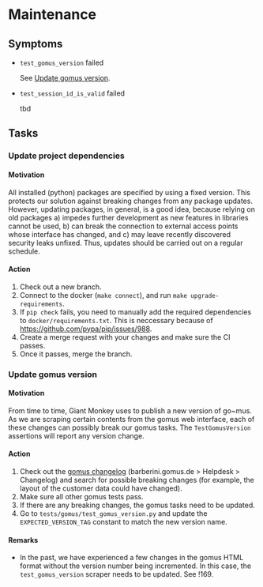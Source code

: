 # Maintenance


## Symptoms

- `test_gomus_version` failed

  See [Update gomus version](#update-gomus-version).

- `test_session_id_is_valid` failed

  tbd


## Tasks

### Update project dependencies

#### Motivation

All installed (python) packages are specified by using a fixed version.
This protects our solution against breaking changes from any package updates.
However, updating packages, in general, is a good idea, because relying on old packages a) impedes further development as new features in libraries cannot be used, b) can break the connection to external access points whose interface has changed, and c) may leave recently discovered security leaks unfixed.
Thus, updates should be carried out on a regular schedule.

#### Action

1. Check out a new branch.
2. Connect to the docker (`make connect`), and run `make upgrade-requirements`.
3. If `pip check` fails, you need to manually add the required dependencies to `docker/requirements.txt`.
   This is neccessary because of https://github.com/pypa/pip/issues/988.
4. Create a merge request with your changes and make sure the CI passes.
5. Once it passes, merge the branch.

### Update gomus version

#### Motivation

From time to time, Giant Monkey uses to publish a new version of go~mus.
As we are scraping certain contents from the gomus web interface, each of these changes can possibly break our gomus tasks.
The `TestGomusVersion` assertions will report any version change.

#### Action

1. Check out the [gomus changelog](https://barberini.gomus.de/wiki/spaces/REL/pages/1787854853) (barberini.gomus.de > Helpdesk > Changelog) and search for possible breaking changes (for example, the layout of the customer data could have changed).
2. Make sure all other gomus tests pass.
3. If there are any breaking changes, the gomus tasks need to be updated.
4. Go to `tests/gomus/test_gomus_version.py` and update the `EXPECTED_VERSION_TAG` constant to match the new version name.

#### Remarks

- In the past, we have experienced a few changes in the gomus HTML format without the version number being incremented.
  In this case, the `test_gomus_version` scraper needs to be updated. See !169.
